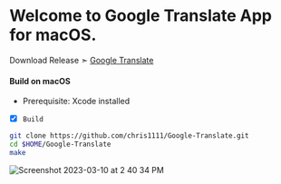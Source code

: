 # Welcome to Google Translate App for macOS.

Download Release ➣ [Google Translate](https://github.com/chris1111/Google-Translate/releases/tag/V1)


#### Build on macOS
- Prerequisite: Xcode installed

- [x] `Build`
```bash
git clone https://github.com/chris1111/Google-Translate.git
cd $HOME/Google-Translate
make
```

![Screenshot 2023-03-10 at 2 40 34 PM](https://user-images.githubusercontent.com/6248794/224412352-72f209e4-64cf-409b-8c1d-f3cb740d17fe.png)

